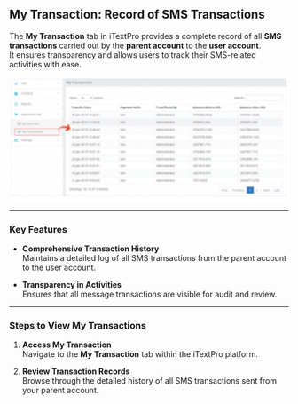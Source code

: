 ## My Transaction: Record of SMS Transactions

The **My Transaction** tab in iTextPro provides a complete record of all **SMS transactions** carried out by the **parent account** to the **user account**.  
It ensures transparency and allows users to track their SMS-related activities with ease.

![My Transaction](images/mytransection1.png)

---

### Key Features

- **Comprehensive Transaction History**  
  Maintains a detailed log of all SMS transactions from the parent account to the user account.

- **Transparency in Activities**  
  Ensures that all message transactions are visible for audit and review.

---

### Steps to View My Transactions

1. **Access My Transaction**  
   Navigate to the **My Transaction** tab within the iTextPro platform.

2. **Review Transaction Records**  
   Browse through the detailed history of all SMS transactions sent from your parent account.
